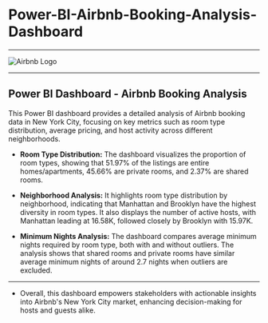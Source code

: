 # Power-BI-Airbnb-Booking-Analysis-Dashboard

---

![Airbnb Logo](https://github.com/user-attachments/assets/2a00f079-69d5-4f61-acfb-93d09b613e7b)

---

## **Power BI Dashboard - Airbnb Booking Analysis**

This Power BI dashboard provides a detailed analysis of Airbnb booking data in New York City, focusing on key metrics such as room type distribution, average pricing, and host activity across different neighborhoods. 

- **Room Type Distribution:** The dashboard visualizes the proportion of room types, showing that 51.97% of the listings are entire homes/apartments, 45.66% are private rooms, and 2.37% are shared rooms.
  
- **Neighborhood Analysis:** It highlights room type distribution by neighborhood, indicating that Manhattan and Brooklyn have the highest diversity in room types. It also displays the number of active hosts, with Manhattan leading at 16.58K, followed closely by Brooklyn with 15.97K.

- **Minimum Nights Analysis:** The dashboard compares average minimum nights required by room type, both with and without outliers. The analysis shows that shared rooms and private rooms have similar average minimum nights of around 2.7 nights when outliers are excluded.

---

- Overall, this dashboard empowers stakeholders with actionable insights into Airbnb's New York City market, enhancing decision-making for hosts and guests alike.
